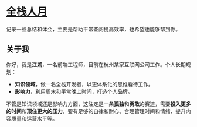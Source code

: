 # [全栈人月](https://www.fullstack.ren/)

记录一些总结和体会，主要是帮助平常查阅提高效率，也希望也能够帮到你。

## 关于我

你好，我是**江湖**，一名前端工程师，目前在杭州某家互联网公司工作。个人长期规划：

- **知识领域**，做一名全栈开发者，以更体系化的思维看待工作。
- **影响力**，利用周末和平常晚上时间，打造个人品牌。

不管是知识领域还是影响力方面，这注定是一条**孤独**和**勇敢**的赛道，需要**投入更多的时间**和**顶住更大的压力**，要有足够的自律和耐心、合理管理时间和情绪、提升内容质量和运营水平等。

